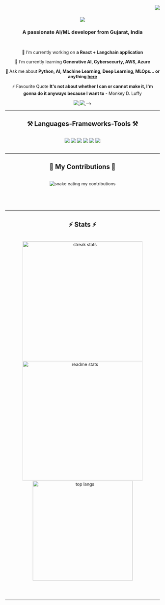 <img align="right" src="https://visitor-badge.laobi.icu/badge?page_id=Hellcaster99.Hellcaster99" />

<h1 align="center">
    <img src="https://readme-typing-svg.herokuapp.com/?font=Righteous&size=35&center=true&vCenter=true&width=500&height=70&duration=4000&lines=Hi+There!+👋;+I'm+Chinmay+Pandya!;" />
</h1>

<h3 align="center">A passionate AI/ML developer from Gujarat, India</h3>

<br/>

<div align="center">
 
 🔭 I’m currently working on **a React + Langchain application**
 
 🌱 I’m currently learning **Generative AI, Cybersecurty, AWS, Azure**

💬 Ask me about **Python, AI, Machine Learning, Deep Learning, MLOps... or anything [here](https://github.com/Hellcaster99/Hellcaster99/issues)**

⚡ Favourite Quote **It's not about whether I can or cannot make it, I'm gonna do it anyways because I want to** - Monkey D. Luffy

 </div>
 
<div align="center"> 
  <a href="mailto:chinmaypandya043@gmail.com">
    <img src="https://img.shields.io/badge/Gmail-333333?style=for-the-badge&logo=gmail&logoColor=red" />
  </a>
  <a href="https://linkedin.com/in/chinmaypandya043" target="_blank">
    <img src="https://img.shields.io/badge/LinkedIn-0077B5?style=for-the-badge&logo=linkedin&logoColor=white" target="_blank" />
  </a>
<!--   <a href="https://salesp07.github.io" target="_blank">
     <img src="https://img.shields.io/badge/Portfolio-FF5722?style=for-the-badge&logo=todoist&logoColor=white" target="_blank" /> <!-- sqlite, safari, google-chrome are other good icon options -->
  </a> -->
</div>

 <hr/>
 
<h2 align="center">⚒️ Languages-Frameworks-Tools ⚒️</h2>
<br/>
<div align="center">
    <img src="https://skillicons.dev/icons?i=py,js,ts,java,cpp,c" />
    <img src="https://skillicons.dev/icons?i=ai,tensorflow,pytorch,opencv,fastapi,sklearn" />
    <img src="https://skillicons.dev/icons?i=aws,azure,gcp,docker,vercel,netlify" />
    <img src="https://skillicons.dev/icons?i=react,nextjs,nodejs,express,redis,vite" />
    <img src="https://skillicons.dev/icons?i=mongodb,mysql,postgres,prisma,firebase,kafka" />
    <img src="https://skillicons.dev/icons?i=github,githubactions,stackoverflow,vscode,postman,bash" /><br>
</div>

<br/>
<hr/>

<div align="center">
  <h2>🐍 My Contributions 🐍</h2>
  <br>
  <img alt="snake eating my contributions" src="https://raw.githubusercontent.com/Hellcaster99/Hellcaster99/blob/output/github-contribution-grid-snake.svg" />
  
  <br/><br/><br/>
</div>

<hr/>

<h2 align="center">⚡ Stats ⚡</h2>
<br>
<div align=center>
  <img width=390 src="https://github-readme-streak-stats-salesp07.vercel.app/?user=Hellcaster99&count_private=true&theme=react&border_radius=10" alt="streak stats"/>
  <img width=390 src="https://github-readme-stats-salesp07.vercel.app/api?username=Hellcaster99&count_private=true&show_icons=true&theme=react&rank_icon=github&border_radius=10" alt="readme stats" />
  <br/>
  <img width=325 align="center" src="https://github-readme-stats-salesp07.vercel.app/api/top-langs/?username=hellcaster99&hide=HTML&langs_count=8&layout=compact&theme=react&border_radius=10&size_weight=0.5&count_weight=0.5&exclude_repo=github-readme-stats" alt="top langs" />
</div>

<br/><br/>

<hr/>

<br/>

<br/>
